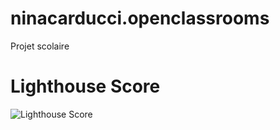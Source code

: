 # ninacarducci.openclassrooms
Projet scolaire

# Lighthouse Score
![Lighthouse Score](https://github.com/user-attachments/assets/56909ec5-f516-42ee-99b2-f5d5197abd69)
